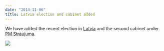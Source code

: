 ```yaml
---
date: "2014-11-06"
title: Latvia election and cabinet added
---
```


We have added the recent election in [Latvia](http://dev.parlgov.org/data/lva/election-parliament/2014-10-04/) and the second cabinet under [PM Straujuma](http://dev.parlgov.org/data/lva/cabinet-party/2014-11-05/).

![](/images/parliament-sweden.jpg)
